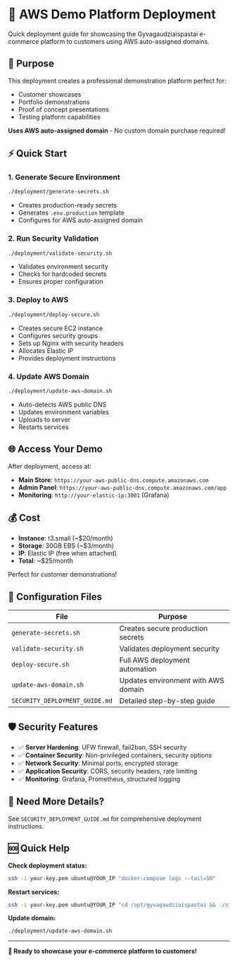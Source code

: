# 🚀 AWS Demo Platform Deployment

Quick deployment guide for showcasing the Gyvagaudziaispastai e-commerce platform to customers using AWS auto-assigned domains.

## 🎯 Purpose

This deployment creates a professional demonstration platform perfect for:
- Customer showcases
- Portfolio demonstrations  
- Proof of concept presentations
- Testing platform capabilities

**Uses AWS auto-assigned domain** - No custom domain purchase required!

## ⚡ Quick Start

### 1. Generate Secure Environment
```bash
./deployment/generate-secrets.sh
```
- Creates production-ready secrets
- Generates `.env.production` template
- Configures for AWS auto-assigned domain

### 2. Run Security Validation  
```bash
./deployment/validate-security.sh
```
- Validates environment security
- Checks for hardcoded secrets
- Ensures proper configuration

### 3. Deploy to AWS
```bash
./deployment/deploy-secure.sh
```
- Creates secure EC2 instance
- Configures security groups
- Sets up Nginx with security headers
- Allocates Elastic IP
- Provides deployment instructions

### 4. Update AWS Domain
```bash
./deployment/update-aws-domain.sh
```
- Auto-detects AWS public DNS
- Updates environment variables
- Uploads to server
- Restarts services

## 🌐 Access Your Demo

After deployment, access at:
- **Main Store**: `https://your-aws-public-dns.compute.amazonaws.com`
- **Admin Panel**: `https://your-aws-public-dns.compute.amazonaws.com/app`
- **Monitoring**: `http://your-elastic-ip:3001` (Grafana)

## 💰 Cost

- **Instance**: t3.small (~$20/month)
- **Storage**: 30GB EBS (~$3/month)  
- **IP**: Elastic IP (free when attached)
- **Total**: ~$25/month

Perfect for customer demonstrations!

## 🔧 Configuration Files

| File | Purpose |
|------|---------|
| `generate-secrets.sh` | Creates secure production secrets |
| `validate-security.sh` | Validates deployment security |
| `deploy-secure.sh` | Full AWS deployment automation |
| `update-aws-domain.sh` | Updates environment with AWS domain |
| `SECURITY_DEPLOYMENT_GUIDE.md` | Detailed step-by-step guide |

## 🛡️ Security Features

- ✅ **Server Hardening**: UFW firewall, fail2ban, SSH security
- ✅ **Container Security**: Non-privileged containers, security options  
- ✅ **Network Security**: Minimal ports, encrypted storage
- ✅ **Application Security**: CORS, security headers, rate limiting
- ✅ **Monitoring**: Grafana, Prometheus, structured logging

## 📖 Need More Details?

See `SECURITY_DEPLOYMENT_GUIDE.md` for comprehensive deployment instructions.

## 🆘 Quick Help

**Check deployment status:**
```bash
ssh -i your-key.pem ubuntu@YOUR_IP "docker-compose logs --tail=50"
```

**Restart services:**
```bash
ssh -i your-key.pem ubuntu@YOUR_IP "cd /opt/gyvagaudziaispastai && ./start-secure.sh"
```

**Update domain:**
```bash
./deployment/update-aws-domain.sh
```

---

**🎉 Ready to showcase your e-commerce platform to customers!**